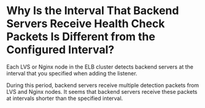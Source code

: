# Why Is the Interval That Backend Servers Receive Health Check Packets Is Different from the Configured Interval?<a name="EN-US_TOPIC_0210351704"></a>

Each LVS or Nginx node in the ELB cluster detects backend servers at the interval that you specified when adding the listener.

During this period, backend servers receive multiple detection packets from LVS and Nginx nodes. It seems that backend servers receive these packets at intervals shorter than the specified interval.

